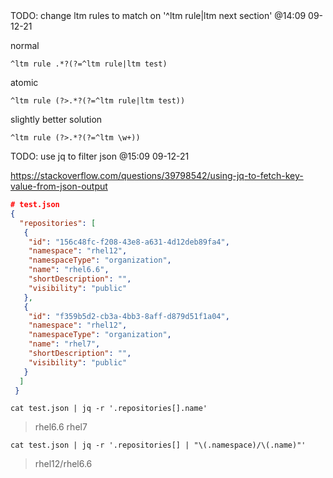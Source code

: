 <!----> TODO: change ltm rules to match on '^ltm rule|ltm next section' @14:09 09-12-21

normal

`^ltm rule .*?(?=^ltm rule|ltm test)`

atomic

`^ltm rule (?>.*?(?=^ltm rule|ltm test))`

slightly better solution

`^ltm rule (?>.*?(?=^ltm \w+))`

<!----> TODO: use jq to filter json @15:09 09-12-21

https://stackoverflow.com/questions/39798542/using-jq-to-fetch-key-value-from-json-output

```json
# test.json
{
  "repositories": [
   {
    "id": "156c48fc-f208-43e8-a631-4d12deb89fa4",
    "namespace": "rhel12",
    "namespaceType": "organization",
    "name": "rhel6.6",
    "shortDescription": "",
    "visibility": "public"
   },
   {
    "id": "f359b5d2-cb3a-4bb3-8aff-d879d51f1a04",
    "namespace": "rhel12",
    "namespaceType": "organization",
    "name": "rhel7",
    "shortDescription": "",
    "visibility": "public"
   }
  ]
 }
```

`cat test.json | jq -r '.repositories[].name'`

> rhel6.6
> rhel7

`cat test.json | jq -r '.repositories[] | "\(.namespace)/\(.name)"'`

> rhel12/rhel6.6
